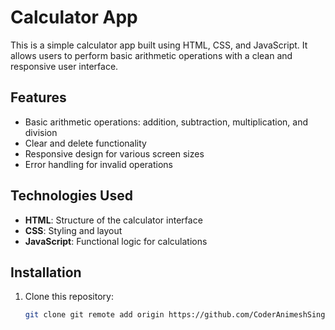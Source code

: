 # Calculator App

This is a simple calculator app built using HTML, CSS, and JavaScript. It allows users to perform basic arithmetic operations with a clean and responsive user interface.

## Features

- Basic arithmetic operations: addition, subtraction, multiplication, and division
- Clear and delete functionality
- Responsive design for various screen sizes
- Error handling for invalid operations

## Technologies Used

- **HTML**: Structure of the calculator interface
- **CSS**: Styling and layout
- **JavaScript**: Functional logic for calculations

## Installation

1. Clone this repository:
   ```bash
   git clone git remote add origin https://github.com/CoderAnimeshSingh/Calculator-App.git

